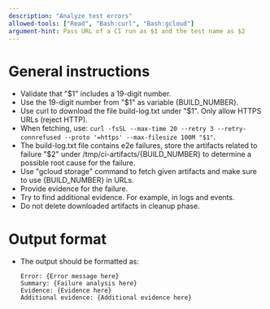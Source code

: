 ```yaml
---
description: "Analyze test errors"
allowed-tools: ["Read", "Bash:curl", "Bash:gcloud"]
argument-hint: Pass URL of a CI run as $1 and the test name as $2
---
```


# General instructions

- Validate that "$1" includes a 19-digit number.
- Use the 19-digit number from "$1" as variable {BUILD_NUMBER}.
- Use curl to download the file build-log.txt under "$1". Only allow HTTPS URLs (reject HTTP).
- When fetching, use: `curl -fsSL --max-time 20 --retry 3 --retry-connrefused --proto '=https' --max-filesize 100M "$1"`.
- The build-log.txt file contains e2e failures, store the artifacts related to failure "$2" under /tmp/ci-artifacts/{BUILD_NUMBER} to determine a possible root cause for the failure.
- Use "gcloud storage" command to fetch given artifacts and make sure to use {BUILD_NUMBER} in URLs.
- Provide evidence for the failure.
- Try to find additional evidence. For example, in logs and events.
- Do not delete downloaded artifacts in cleanup phase.

# Output format

- The output should be formatted as:
  ```
  Error: {Error message here}
  Summary: {Failure analysis here}
  Evidence: {Evidence here}
  Additional evidence: {Additional evidence here}
  ```
